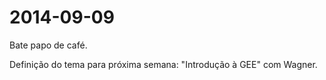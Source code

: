 # 2014-09-09

Bate papo de café.

Definição do tema para próxima semana: "Introdução à GEE" com Wagner.
